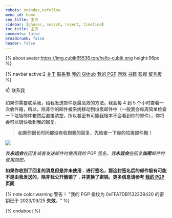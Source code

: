```yaml
---
robots: noindex,nofollow
menu_id: home
seo_title: 主页
sidebar: [ghuser, search, recent, timeline]
toc_title: 主页
comments: false
breadcrumb: false
header: false
---
```


{% about avatar:https://img.cubik65536.top/hello-cubik.png height:96px %}

{% navbar active:2 [关于](/) [联系我](/contact-me/) [我的&nbsp;Github](/my-github/) [我的&nbsp;PGP](/my-pgp/) [游戏](/games/) [书籍](/books/) [影视](/movies/) [留言板](/message-board/) %}

📫 联系我

如果你需要联系我，给我发送邮件是最高效的方法。我会每 4 到 5 个小时查看一次收件箱，所以，除非你的邮件被系统移动到垃圾邮件中（一般我会每周简单检查一下垃圾邮件箱然后直接清空，所以甚至有可能我根本不会看到你的邮件），你将会可以很快收到我的回复。

> **如果你很长时间都没有收到我的回复，先检查一下你的垃圾邮件箱！**

<p>
  <a href="mailto:me@cubik65536.top"><img src="https://img.shields.io/badge/📫%20EMAIL-me%40cubik65536.top-%2357728B?style=for-the-badge" style="display: inline-block" /></a>
</p>

*我**永远会**在回复或者发送邮件时使用我的 PGP 签名，我**永远会**在回复**加密**邮件时使用加密。*

**如果你收到了回复的消息但是并未使用 `.` 进行签名，那这封签名后的邮件极有可能不是由我发送的，除非我公开撤销了 `.` 并更换了密钥。更多信息请参考 [我的 PGP](/my-pgp/) 页面**

{% note color:warning 警告！ "我的 PGP 指纹为 0xFFA7DB1132238420 的密钥已于 2023/09/25 **失效**。" %}

{% endabout %}
